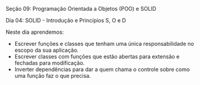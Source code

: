 Seção 09: Programação Orientada a Objetos (POO) e SOLID

Dia 04: SOLID - Introdução e Princípios S, O e D

Neste dia aprendemos: 
- Escrever funções e classes que tenham uma única responsabilidade no escopo da sua aplicação.
- Escrever classes com funções que estão abertas para extensão e fechadas para modificação. 
- Inverter dependências para dar a quem chama o controle sobre como uma função faz o que precisa. 

